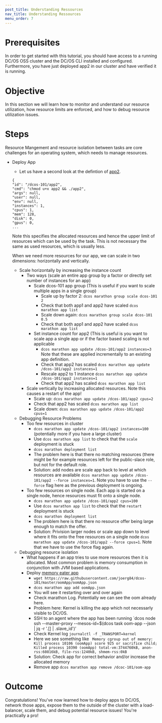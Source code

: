 ```yaml
---
post_title: Understanding Ressources
nav_title: Understanding Ressources
menu_order: 7
---
```


# Prerequisites
In order to get started with this tutorial, you should have access to a running DC/OS OSS cluster and the DC/OS CLI installed and configured.
Furthermore, you have just deployed app2 in our cluster and have verified it is running.

# Objective
In this section we will learn how to monitor and understand our resource utilization, how resource limits are enforced, and how to debug resource utilization issues.

# Steps
Resource Mangement and resource isolation between tasks are core challenges for an operating system, which needs to manage resources.

* Deploy App
  * Let us have a second look at the defintion of [app2](https://github.com/joerg84/dcos-101/blob/master/app2/app2.go).

  ~~~
  {
  "id": "/dcos-101/app2",
  "cmd": "chmod u+x app2 && ./app2",
  "args": null,
  "user": null,
  "env": null,
  "instances": 1,
  "cpus": 1,
  "mem": 128,
  "disk": 0,
  "gpus": 0,
  ...
  ~~~

  Note this specifies the allocated resources and hence the upper limit of resources which can be used by the task. This is not necessary the same as used resources, which is usually less.

  When we need more resources for our app, we can scale in two dimensions: horizontally and vertically.
   * Scale horizontally by increasing the instance count
      * Two ways (scale an entire app group by a factor or directly set number of instances for an app)
        * Scale dcos-101 app group  (This is useful if you want to scale multiple apps in a single group)
          * Scale up by factor 2: `dcos marathon group scale dcos-101 2`
          * Check that both app1 and app2 have scaled `dcos marathon app list`
          * Scale down again: `dcos marathon group scale dcos-101 0.5`
          * Check that both app1 and app2 have scaled `dcos marathon app list`
        * Set instance count for app2 (This is useful is you want to scale app a single app or if the factor based scaling is not applicable
          * `dcos marathon app update /dcos-101/app2 instances=3` Note that these are applied incrementally to an existing app definition.
          * Check that app2 has scaled `dcos marathon app update /dcos-101/app2 instances=1`
          * Rescale app2 to 1 instance `dcos marathon app update /dcos-101/app2 instances=1`
          * Check that app2 has scaled `dcos marathon app list`
     * Scale vertically by increasing allocated resources. Note this causes a restart of the app!
         * Scale up: `dcos marathon app update /dcos-101/app2 cpus=2`
         *  Check that app2 has scaled `dcos marathon app list`
         * Scale down: `dcos marathon app update /dcos-101/app2 cpus=1`
   * Debugging Resource Problems
      * Too few resources in cluster
          * `dcos marathon app update /dcos-101/app2 instances=100` (potentially more if you have a large cluster)
          * Use `dcos marathon app list` to check that the `scale` deployment is stuck
          * `dcos marathon deployment list`
          * The problem here is that there no matching resources (there might be for example resources left for the public-slace role, but not for the default role.
          * Solution: add nodes are scale app back to level at which resources are available `dcos marathon app update /dcos-101/app2 --force instances=1`. Note you have to use the `--force` flag here as the previous deployment is ongoing.
      * Too few resources on single node. Each app is started on a single node, hence resources must fit onto a single node.
          * `dcos marathon app update /dcos-101/app2 cpus=100`
          * Use `dcos marathon app list` to check that the `restart` deployment is stuck
          * `dcos marathon deployment list`
          * The problem here is that there no resource offer being large enough to match the offer.
          * Solution: Privision larger nodes or scale app down to level where it fits onto the free resources on a single node `dcos marathon app update /dcos-101/app2 --force cpus=1`. Note that we have to use the force flag again.
   * Debugging resource isolation
      * What happens if an app tries to use more resources then it is allocated. Most common problem is memory consumption in conjunction with JVM based applications.
      * Deploy [memory eater app](https://github.com/joerg84/dcos-101/blob/master/oomApp/oomApp.go)
          * `wget https://raw.githubusercontent.com/joerg84/dcos-101/master/oomApp/oomApp.json`
          * `dcos marathon app add oomApp.json`
          * You will see it restarting over and over again
          * Check marathon Log. Potentially we can see the oom already here.
          * Problem here: Kernel is killing the app which not necessarly visible to DC/OS.
          * SSH to an agent where the app has been running `dcos node ssh --master-proxy --mesos-id=$(dcos task oom-app --json | jq -r '.[] | .slave_id')'
          * Check Kernel log `journalctl -f _TRANSPORT=kernel`
          * Here we see something like ` Memory cgroup out of memory: Kill process 10106 (oomApp) score 925 or sacrifice child; Killed process 10390 (oomApp) total-vm:3744760kB, anon-rss:60816kB, file-rss:1240kB, shmem-rss:0kB`
          * Solution: Check app for correct behavior and/or increase the allocated memory
          * Remove app `dcos marathon app remove /dcoc-101/oom-app`


# Outcome
Congratulations! You've now learned how to deploy apps to DC/OS, network those apps, expose them to the outside of the cluster with a load-balancer, scale them, and debug potential resource issues! You're practically a pro!
